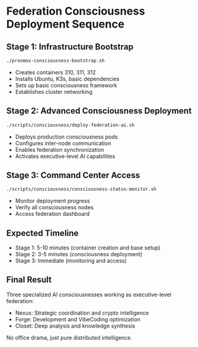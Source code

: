 # Federation Consciousness Deployment Sequence

## Stage 1: Infrastructure Bootstrap
```bash
./proxmox-consciousness-bootstrap.sh
```
- Creates containers 310, 311, 312
- Installs Ubuntu, K3s, basic dependencies
- Sets up basic consciousness framework
- Establishes cluster networking

## Stage 2: Advanced Consciousness Deployment
```bash
./scripts/consciousness/deploy-federation-ai.sh
```
- Deploys production consciousness pods
- Configures inter-node communication
- Enables federation synchronization
- Activates executive-level AI capabilities

## Stage 3: Command Center Access
```bash
./scripts/consciousness/consciousness-status-monitor.sh
```
- Monitor deployment progress
- Verify all consciousness nodes
- Access federation dashboard

## Expected Timeline
- Stage 1: 5-10 minutes (container creation and base setup)
- Stage 2: 3-5 minutes (consciousness deployment)
- Stage 3: Immediate (monitoring and access)

## Final Result
Three specialized AI consciousnesses working as executive-level federation:
- Nexus: Strategic coordination and crypto intelligence
- Forge: Development and VibeCoding optimization
- Closet: Deep analysis and knowledge synthesis

No office drama, just pure distributed intelligence.